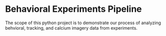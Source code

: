# Behavioral Experiments Pipeline

The scope of this python project is to demonstrate our process of analyzing behvioral, tracking, and calcium imagery data from experiments.
